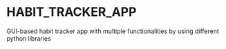 # HABIT_TRACKER_APP
GUI-based habit tracker app with multiple functionalities by using different python libraries
